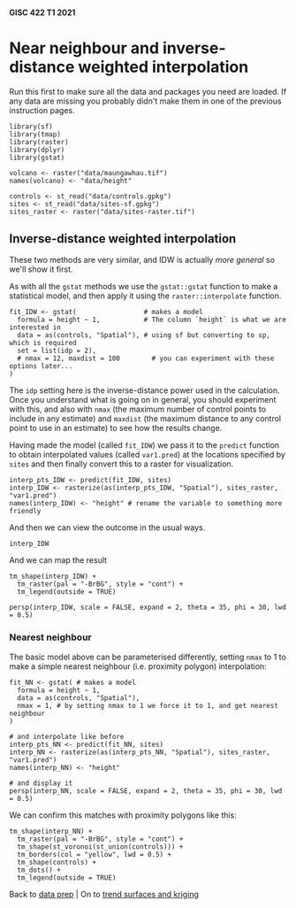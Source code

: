 #### GISC 422 T1 2021
# Near neighbour and inverse-distance weighted interpolation
Run this first to make sure all the data and packages you need are loaded. If any data are missing you probably didn't make them in one of the previous instruction pages.

```{r}
library(sf)
library(tmap)
library(raster)
library(dplyr)
library(gstat)

volcano <- raster("data/maungawhau.tif")
names(volcano) <- "data/height"

controls <- st_read("data/controls.gpkg")
sites <- st_read("data/sites-sf.gpkg")
sites_raster <- raster("data/sites-raster.tif")
```

## Inverse-distance weighted interpolation
These two methods are very similar, and IDW is actually *more general* so we'll show it first.

As with all the `gstat` methods we use the `gstat::gstat` function to make a statistical model, and then apply it using the `raster::interpolate` function.

```{r}
fit_IDW <- gstat(                 # makes a model 
  formula = height ~ 1,           # The column `height` is what we are interested in
  data = as(controls, "Spatial"), # using sf but converting to sp, which is required
  set = list(idp = 2),
  # nmax = 12, maxdist = 100        # you can experiment with these options later...
)
```

The `idp` setting here is the inverse-distance power used in the calculation. Once you understand what is going on in general, you should experiment with this, and also with `nmax` (the maximum number of control points to include in any estimate) and `maxdist` (the maximum distance to any control point to use in an estimate) to see how the results change.

Having made the model (called `fit_IDW`) we pass it to the `predict` function to obtain interpolated values (called `var1.pred`) at the locations specified by `sites` and then finally convert this to a raster for visualization.

```{r}
interp_pts_IDW <- predict(fit_IDW, sites)
interp_IDW <- rasterize(as(interp_pts_IDW, "Spatial"), sites_raster, "var1.pred")
names(interp_IDW) <- "height" # rename the variable to something more friendly
```

And then we can view the outcome in the usual ways. 
```{r}
interp_IDW
```

And we can map the result

```{r}
tm_shape(interp_IDW) + 
  tm_raster(pal = "-BrBG", style = "cont") +
  tm_legend(outside = TRUE)
```

```{r}
persp(interp_IDW, scale = FALSE, expand = 2, theta = 35, phi = 30, lwd = 0.5)
```

### Nearest neighbour
The basic model above can be parameterised differently, setting `nmax` to 1 to make a simple nearest neighbour (i.e. proximity polygon) interpolation:

```{r}
fit_NN <- gstat( # makes a model 
  formula = height ~ 1,
  data = as(controls, "Spatial"), 
  nmax = 1, # by setting nmax to 1 we force it to 1, and get nearest neighbour
)

# and interpolate like before
interp_pts_NN <- predict(fit_NN, sites)
interp_NN <- rasterize(as(interp_pts_NN, "Spatial"), sites_raster, "var1.pred")
names(interp_NN) <- "height"

# and display it
persp(interp_NN, scale = FALSE, expand = 2, theta = 35, phi = 30, lwd = 0.5)
```

We can confirm this matches with proximity polygons like this:
```{r}
tm_shape(interp_NN) + 
  tm_raster(pal = "-BrBG", style = "cont") + 
  tm_shape(st_voronoi(st_union(controls))) + 
  tm_borders(col = "yellow", lwd = 0.5) + 
  tm_shape(controls) + 
  tm_dots() + 
  tm_legend(outside = TRUE)
```

Back to [data prep](03-preparing-for-interpolation.md) | On to [trend surfaces and kriging](05-trend-surfaces-and-kriging.md)